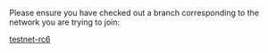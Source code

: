 Please ensure you have checked out a branch corresponding to the network you are trying to join:

[testnet-rc6](https://gitlab.com/microtick/validator/-/tree/testnet-rc6)
